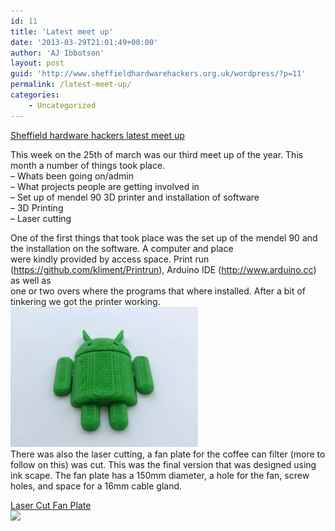 ```yaml
---
id: 11
title: 'Latest meet up'
date: '2013-03-29T21:01:49+00:00'
author: 'AJ Ibbotson'
layout: post
guid: 'http://www.sheffieldhardwarehackers.org.uk/wordpress/?p=11'
permalink: /latest-meet-up/
categories:
    - Uncategorized
---
```


<span style="text-decoration: underline">Sheffield hardware hackers latest meet up</span>

This week on the 25th of march was our third meet up of the year. This month a number of things took place.  
– Whats been going on/admin  
– What projects people are getting involved in  
– Set up of mendel 90 3D printer and installation of software  
– 3D Printing  
– Laser cutting

One of the first things that took place was the set up of the mendel 90 and the installation on the software. A computer and place  
were kindly provided by access space. Print run (https://github.com/kliment/Printrun), Arduino IDE (http://www.arduino.cc) as well as  
one or two overs where the programs that where installed. After a bit of tinkering we got the printer working.  
![](/assets/blog/2013-03-29-latest-meet-up/image-300x224.jpg)  
There was also the laser cutting, a fan plate for the coffee can filter (more to follow on this) was cut. This was the final version that was designed using ink scape. The fan plate has a 150mm diameter, a hole for the fan, screw holes, and space for a 16mm cable gland.

[Laser Cut Fan Plate](http://www.youtube.com/watch?v=gOCDyotifPo)  
![](/assets/blog/2013-03-29-latest-meet-up/image-300x224.jpgphoto-21.jpg)
<!--- path/to this posts images is /assets/blog/2013-03-29-latest-meet-up/ --->